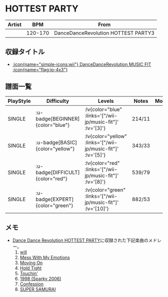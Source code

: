 # HOTTEST PARTY

|Artist|BPM|From|
|------|---|----|
||120-170|DanceDanceRevolution HOTTEST PARTY3|

## 収録タイトル

- [ :icon{name="simple-icons:wii"} DanceDanceRevolution MUSIC FIT :icon{name="flag:jp-4x3"} ](/wii-jp/music-fit)

## 譜面一覧

|PlayStyle|Difficulty|Levels|Notes|Movie|
|---------|----------|------|-----|-----|
|SINGLE| :u-badge[BEGINNER]{color="blue"} | :lv{color="blue" :links='["/wii-jp/music-fit"]' :lv='[3]'} |214/11||
|SINGLE| :u-badge[BASIC]{color="yellow"} | :lv{color="yellow" :links='["/wii-jp/music-fit"]' :lv='[5]'} |343/33||
|SINGLE| :u-badge[DIFFICULT]{color="red"} | :lv{color="red" :links='["/wii-jp/music-fit"]' :lv='[8]'} |539/79||
|SINGLE| :u-badge[EXPERT]{color="green"} | :lv{color="green" :links='["/wii-jp/music-fit"]' :lv='[10]'} |882/53||

## メモ

- [Dance Dance Revolution HOTTEST PARTY](/wii-jp/hottest)に収録された下記楽曲のメドレー。
  1. [will](/wii-jp/hottest/will)
  1. [Mess With My Emotions](/wii-jp/hottest/mess-with-my-emotions)
  1. [Moving On](/wii-jp/hottest/moving-on)
  1. [Hold Tight](/wii-jp/hottest/hold-tight)
  1. [Touchin'](/wii-jp/hottest/touchin)
  1. [1998 (Sparky 2006)](/wii-jp/hottest/1998-sparky)
  1. [Confession](/wii-jp/hottest/confession)
  1. [SUPER SAMURAI](/wii-jp/hottest/super-samurai)
